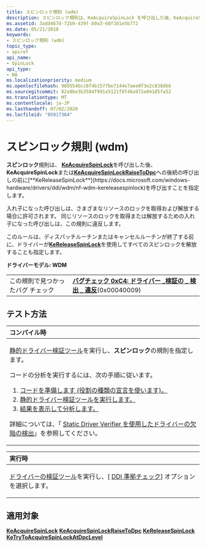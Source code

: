 ```yaml
---
title: スピンロック規則 (wdm)
description: スピンロック規則は、KeAcquireSpinLock を呼び出した後、KeAcquireSpinLock または KeAcquireSpinLockRaiseToDpc への後続の呼び出しの前に KeReleaseSpinLock を呼び出すことを指定します。
ms.assetid: 3add467d-72b9-439f-b9a3-68f3d1e5b772
ms.date: 05/21/2018
keywords:
- スピンロック規則 (wdm)
topic_type:
- apiref
api_name:
- SpinLock
api_type:
- NA
ms.localizationpriority: medium
ms.openlocfilehash: 989554bcc8f4b1577be7144e7aee0f3e2c838d66
ms.sourcegitcommit: 82a9be3b3584f991e5121f8f46a972e04185fa52
ms.translationtype: MT
ms.contentlocale: ja-JP
ms.lasthandoff: 07/02/2020
ms.locfileid: "85917364"
---
```

# <a name="spinlock-rule-wdm"></a>スピンロック規則 (wdm)


**スピンロック**規則は、 [**KeAcquireSpinLock**](https://docs.microsoft.com/windows-hardware/drivers/ddi/wdm/nf-wdm-keacquirespinlock)を呼び出した後、 **KeAcquireSpinLock**または[**KeAcquireSpinLockRaiseToDpc**](https://docs.microsoft.com/previous-versions/windows/hardware/drivers/ff551928(v=vs.85))への後続の呼び出しの前に[**KeReleaseSpinLock**](https://docs.microsoft.com/windows-hardware/drivers/ddi/wdm/nf-wdm-kereleasespinlock)を呼び出すことを指定します。

入れ子になった呼び出しは、さまざまなリソースのロックを取得および解放する場合に許可されます。 同じリソースのロックを取得または解放するための入れ子になった呼び出しは、この規則に違反します。

このルールは、ディスパッチルーチンまたはキャンセルルーチンが終了する前に、ドライバーが[**KeReleaseSpinLock**](https://docs.microsoft.com/windows-hardware/drivers/ddi/wdm/nf-wdm-kereleasespinlock)を使用してすべてのスピンロックを解放することも指定します。

**ドライバーモデル: WDM**

|                                   |                                                                                                                                       |
|-----------------------------------|---------------------------------------------------------------------------------------------------------------------------------------|
| この規則で見つかったバグ チェック | [**バグチェック 0xC4: ドライバー \_検証の \_ 検出 \_ 違反**](https://docs.microsoft.com/windows-hardware/drivers/debugger/bug-check-0xc4--driver-verifier-detected-violation)(0x00040009) |

<a name="how-to-test"></a>テスト方法
-----------

<table>
<colgroup>
<col width="100%" />
</colgroup>
<thead>
<tr class="header">
<th align="left">コンパイル時</th>
</tr>
</thead>
<tbody>
<tr class="odd">
<td align="left"><p><a href="https://docs.microsoft.com/windows-hardware/drivers/devtest/static-driver-verifier" data-raw-source="[Static Driver Verifier](https://docs.microsoft.com/windows-hardware/drivers/devtest/static-driver-verifier)">静的ドライバー検証ツール</a>を実行し、<strong>スピンロック</strong>の規則を指定します。</p>
コードの分析を実行するには、次の手順に従います。
<ol>
<li><a href="https://docs.microsoft.com/windows-hardware/drivers/devtest/using-static-driver-verifier-to-find-defects-in-drivers#preparing-your-source-code" data-raw-source="[Prepare your code (use role type declarations).](https://docs.microsoft.com/windows-hardware/drivers/devtest/using-static-driver-verifier-to-find-defects-in-drivers#preparing-your-source-code)">コードを準備します (役割の種類の宣言を使います)。</a></li>
<li><a href="https://docs.microsoft.com/windows-hardware/drivers/devtest/using-static-driver-verifier-to-find-defects-in-drivers#running-static-driver-verifier" data-raw-source="[Run Static Driver Verifier.](https://docs.microsoft.com/windows-hardware/drivers/devtest/using-static-driver-verifier-to-find-defects-in-drivers#running-static-driver-verifier)">静的ドライバー検証ツールを実行します。</a></li>
<li><a href="https://docs.microsoft.com/windows-hardware/drivers/devtest/using-static-driver-verifier-to-find-defects-in-drivers#viewing-and-analyzing-the-results" data-raw-source="[View and analyze the results.](https://docs.microsoft.com/windows-hardware/drivers/devtest/using-static-driver-verifier-to-find-defects-in-drivers#viewing-and-analyzing-the-results)">結果を表示して分析します。</a></li>
</ol>
<p>詳細については、「 <a href="https://docs.microsoft.com/windows-hardware/drivers/devtest/using-static-driver-verifier-to-find-defects-in-drivers" data-raw-source="[Using Static Driver Verifier to Find Defects in Drivers](https://docs.microsoft.com/windows-hardware/drivers/devtest/using-static-driver-verifier-to-find-defects-in-drivers)">Static Driver Verifier を使用したドライバーの欠陥の検出</a>」を参照してください。</p></td>
</tr>
</tbody>
</table>

<table>
<colgroup>
<col width="100%" />
</colgroup>
<thead>
<tr class="header">
<th align="left">実行時</th>
</tr>
</thead>
<tbody>
<tr class="odd">
<td align="left"><p><a href="https://docs.microsoft.com/windows-hardware/drivers/devtest/driver-verifier" data-raw-source="[Driver Verifier](https://docs.microsoft.com/windows-hardware/drivers/devtest/driver-verifier)">ドライバーの検証ツール</a>を実行し、[ <a href="https://docs.microsoft.com/windows-hardware/drivers/devtest/ddi-compliance-checking" data-raw-source="[DDI compliance checking](https://docs.microsoft.com/windows-hardware/drivers/devtest/ddi-compliance-checking)">DDI 準拠チェック</a>] オプションを選択します。</p></td>
</tr>
</tbody>
</table>

 

<a name="applies-to"></a>適用対象
----------

[**KeAcquireSpinLock**](https://docs.microsoft.com/windows-hardware/drivers/ddi/wdm/nf-wdm-keacquirespinlock) 
[**KeAcquireSpinLockRaiseToDpc**](https://docs.microsoft.com/previous-versions/windows/hardware/drivers/ff551928(v=vs.85)) 
[**KeReleaseSpinLock**](https://docs.microsoft.com/windows-hardware/drivers/ddi/wdm/nf-wdm-kereleasespinlock) 
[**KeTryToAcquireSpinLockAtDpcLevel**](https://msdn.microsoft.com/library/windows/hardware/ff553317)
 

 





